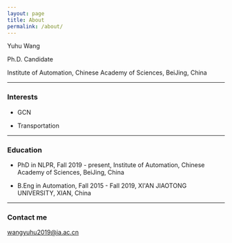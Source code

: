 ```yaml
---
layout: page
title: About
permalink: /about/
---
```


Yuhu Wang

Ph.D. Candidate

Institute of Automation, Chinese Academy of Sciences, BeiJing, China

---

### Interests

* GCN

* Transportation

---

### Education

* PhD in NLPR, Fall 2019 - present, Institute of Automation, Chinese Academy of Sciences, BeiJing, China

* B.Eng in Automation, Fall 2015 - Fall 2019, XI'AN JIAOTONG UNIVERSITY, XIAN, China

---

### Contact me

[wangyuhu2019@ia.ac.cn](mailto:wangyuhu2019@ia.ac.cn)


